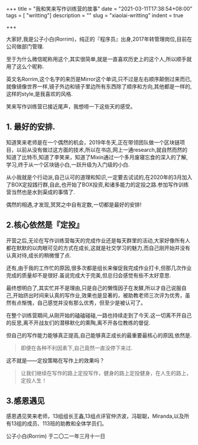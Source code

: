 +++
title = "我和笑来写作训练营的故事"
date = "2021-03-11T17:38:54+08:00"
tags = [ "writting"]
description = ""
slug = "xiaolai-writting"
indent = true

+++

大家好,我是公子小白(Rorrim)，纯正的『程序员』出身,2017年转管理岗位,目前在公司做部门管理.

至于为什么微信昵称用这个,其实很简单,就是一直喜欢历史上的这个人,所以顺手就用了这么个昵称.

英文名Rorrim,这个名字的来历是Mirror这个单词,只不过是左右顺序颠倒过来而已,就像镜像世界一样,镜子外边和镜子里边所有东西除了顺序和方向,其他都是一样的,这样的style,是我喜欢的风格.

笑来写作训练营已接近尾声，我想唠一下这些天的感受。

## 1. 最好的安排.

知道笑来老师是在一个偶然的机会，2019年冬天,正在带领团队做一个区块链项目，以前从没有做过这方面的技术,所以在书店,网上一通research,就自然而然的知道了比特币,知道了李笑来，知道了Mixin通过一个多月废寝忘食的深入的了解,学习,终于从一个区块链小白,一跃升级为入门级的小白.

从小我就是个行动派,自己认可的道理和知识,一定要去试试的,在2020年的3月加入了BOX定投践行群,自此,也开始了BOX投资,和诸多能力的定投之路.参加写作训练营当然也是水到渠成的事情了.

偶然的相遇,才发现,冥冥之中自有定数,一切都是最好的安排!

## 2.核心依然是『定投』

开营之后,无论在写作训练营每天的完成作业还是每天群里的活动,大家好像所有人都在默默的以肉眼可见的方式在成长,这就是社交学习的魅力,而自己刚开始并没有认真对待,成长的稍微慢了点.

还有,由于我的工作忙的原因,很多次都是组长来催促我完成作业打卡,但那几次作业完成的质量却不是很好.虽说完成大于完美,但总归会感觉有些不太好意思.

最终想明白了,其实忙并不是理由,只是自己的懒惰因子在发酵,所以才自己说服自己,开始挤出时间来认真的写作业,效果也是显著的，被助教老师三次评为优秀，虽然有点惭愧，自己感觉并没有那么优秀，但至少是被认可了。

在整个训练营期间,从刚开始的磕磕碰碰,一路也持续走到了今天.这一切离不开自己的反思,离不开战友们的潜移默化的熏陶,离不开各位教练的督促.

但自己的写作能力能够真正提高,自己能够真正成长的最重要最核心的原因,依然是.

> 即便在各种不利因素下,自己竟然一直没停下来过.

这不就是——定投策略在写作上的效果吗？

> 让我们继续在写作的路上定投写作，健身的路上定投健身，在人生的路上，定投人生！

## 3.感恩遇见

感恩遇见笑来老师，13组组长王鑫,13组点评官仲济波，冯聪聪，Miranda,以及所有13组的成员、113班的助教和全体学员们。

<right>公子小白(Rorrim)  于二〇二一年三月十一日</right>